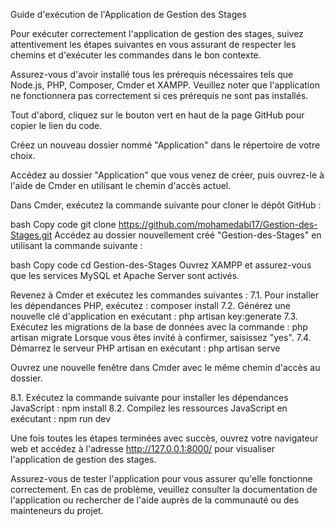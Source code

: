 Guide d'exécution de l'Application de Gestion des Stages


Pour exécuter correctement l'application de gestion des stages, suivez attentivement les étapes suivantes en vous assurant de respecter les chemins et d'exécuter les commandes dans le bon contexte. 

Assurez-vous d'avoir installé tous les prérequis nécessaires tels que Node.js, PHP, Composer, Cmder et XAMPP. Veuillez noter que l'application ne fonctionnera pas correctement si ces prérequis ne sont pas installés.

Tout d'abord, cliquez sur le bouton vert en haut de la page GitHub pour copier le lien du code.

Créez un nouveau dossier nommé "Application" dans le répertoire de votre choix.

Accédez au dossier "Application" que vous venez de créer, puis ouvrez-le à l'aide de Cmder en utilisant le chemin d'accès actuel.

Dans Cmder, exécutez la commande suivante pour cloner le dépôt GitHub :

bash
Copy code
git clone https://github.com/mohamedabi17/Gestion-des-Stages.git
Accédez au dossier nouvellement créé "Gestion-des-Stages" en utilisant la commande suivante :

bash
Copy code
cd Gestion-des-Stages
Ouvrez XAMPP et assurez-vous que les services MySQL et Apache Server sont activés.

Revenez à Cmder et exécutez les commandes suivantes :
7.1. Pour installer les dépendances PHP, exécutez :
composer install 7.2. Générez une nouvelle clé d'application en exécutant :
php artisan key:generate 7.3. Exécutez les migrations de la base de données avec la commande :
php artisan migrate Lorsque vous êtes invité à confirmer, saisissez "yes".
7.4. Démarrez le serveur PHP artisan en exécutant :
php artisan serve

Ouvrez une nouvelle fenêtre dans Cmder avec le même chemin d'accès au dossier.

8.1. Exécutez la commande suivante pour installer les dépendances JavaScript :
npm install 8.2. Compilez les ressources JavaScript en exécutant :
npm run dev

Une fois toutes les étapes terminées avec succès, ouvrez votre navigateur web et accédez à l'adresse http://127.0.0.1:8000/ pour visualiser l'application de gestion des stages.

Assurez-vous de tester l'application pour vous assurer qu'elle fonctionne correctement. En cas de problème, veuillez consulter la documentation de l'application ou rechercher de l'aide auprès de la communauté ou des mainteneurs du projet.
